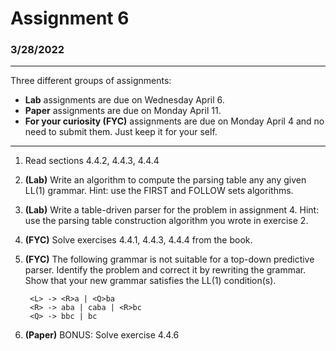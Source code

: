 # Assignment 6

### 3/28/2022

---

Three different groups of assignments:
- **Lab** assignments are due on Wednesday April 6.
- **Paper** assignments are due on Monday April 11.
- **For your curiosity (FYC)** assignments are due on Monday April 4 and no need to submit them. Just keep it for your self.

---

1. Read sections 4.4.2, 4.4.3, 4.4.4


2. **(Lab)** Write an algorithm to compute the parsing table any any given LL(1) grammar. Hint: use the FIRST and FOLLOW sets algorithms.

3. **(Lab)** Write a table-driven parser for the problem in assignment 4. Hint: use the parsing table construction algorithm you wrote in exercise 2.

4. **(FYC)** Solve exercises 4.4.1, 4.4.3, 4.4.4 from the book.

5. **(FYC)** The following grammar is not suitable for a top-down predictive parser. Identify the problem and correct it by rewriting the grammar. Show that your new grammar satisfies the LL(1) condition(s).

        <L> -> <R>a | <Q>ba
        <R> -> aba | caba | <R>bc
        <Q> -> bbc | bc

6. **(Paper)** BONUS: Solve exercise 4.4.6
